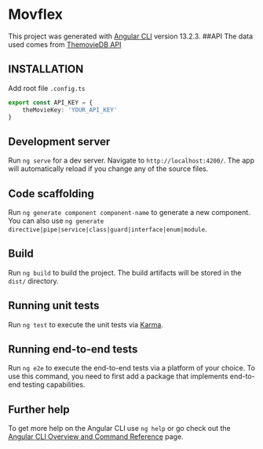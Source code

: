 # Movflex

This project was generated with [Angular CLI](https://github.com/angular/angular-cli) version 13.2.3.
##API
The data used comes from [ThemovieDB API](https://www.themoviedb.org/documentation/api)
## INSTALLATION
Add root file `.config.ts`
```typescript
export const API_KEY = {
    theMovieKey: 'YOUR_API_KEY'
}
```
## Development server

Run `ng serve` for a dev server. Navigate to `http://localhost:4200/`. The app will automatically reload if you change any of the source files.

## Code scaffolding

Run `ng generate component component-name` to generate a new component. You can also use `ng generate directive|pipe|service|class|guard|interface|enum|module`.

## Build

Run `ng build` to build the project. The build artifacts will be stored in the `dist/` directory.

## Running unit tests

Run `ng test` to execute the unit tests via [Karma](https://karma-runner.github.io).

## Running end-to-end tests

Run `ng e2e` to execute the end-to-end tests via a platform of your choice. To use this command, you need to first add a package that implements end-to-end testing capabilities.

## Further help

To get more help on the Angular CLI use `ng help` or go check out the [Angular CLI Overview and Command Reference](https://angular.io/cli) page.
